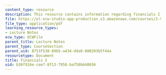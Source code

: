 ```yaml
---
content_type: resource
description: This resource contains information regarding financials I.
file: https://ol-ocw-studio-app-production.s3.amazonaws.com/courses/2-96-management-in-engineering-fall-2012/b36f916ecee78f137958baf50b648656_MIT2_96F12_lec03.pdf
file_type: application/pdf
learning_resource_types:
- Lecture Notes
ocw_type: OCWFile
parent_title: Lecture Notes
parent_type: CourseSection
parent_uid: 8753f538-89b5-a434-dda0-800293b5f44a
resourcetype: Document
title: Financials I
uid: b36f916e-cee7-8f13-7958-baf50b648656
---
```

